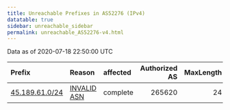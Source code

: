 ```yaml
---
title: Unreachable Prefixes in AS52276 (IPv4)
datatable: true
sidebar: unreachable_sidebar
permalink: unreachable_AS52276-v4.html
---
```


Data as of 2020-07-18 22:50:00 UTC


<div class="datatable-begin"></div>

| Prefix                                                 | Reason                                                                                                | affected   |   Authorized AS |   MaxLength | Anchor                                         |   unreachable /24s |
|:-------------------------------------------------------|:------------------------------------------------------------------------------------------------------|:-----------|----------------:|------------:|:-----------------------------------------------|-------------------:|
| [45.189.61.0/24](https://stat.ripe.net/45.189.61.0/24) | [INVALID ASN](https://rpki-validator.ripe.net/announcement-preview?asn=AS52276&prefix=45.189.61.0/24) | complete   |          265620 |          24 | [LACNIC](unreachable_LACNIC_RPKI_Root-v4.html) |                  1 |

<div class="datatable-end"></div>